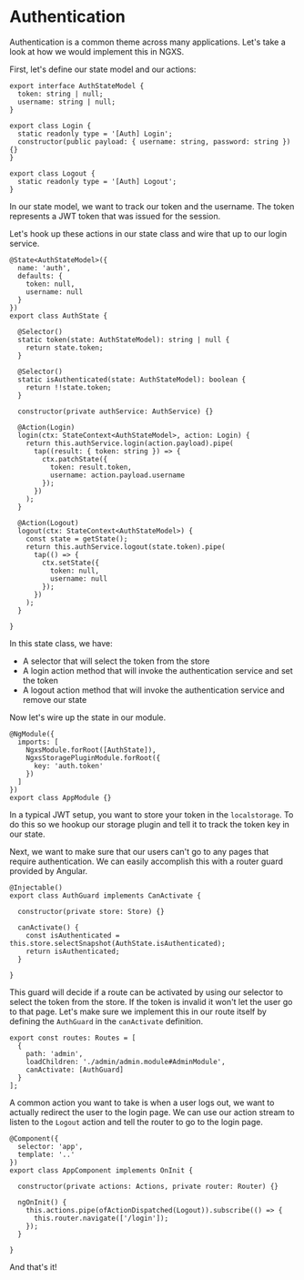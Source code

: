 # Authentication

Authentication is a common theme across many applications. Let's take a look
at how we would implement this in NGXS.

First, let's define our state model and our actions:

```TS
export interface AuthStateModel {
  token: string | null;
  username: string | null;
}

export class Login {
  static readonly type = '[Auth] Login';
  constructor(public payload: { username: string, password: string }) {}
}

export class Logout {
  static readonly type = '[Auth] Logout';
}
```

In our state model, we want to track our token and the username. The token
represents a JWT token that was issued for the session.

Let's hook up these actions in our state class and wire that up to our login
service.

```TS
@State<AuthStateModel>({
  name: 'auth',
  defaults: {
    token: null,
    username: null
  }
})
export class AuthState {

  @Selector()
  static token(state: AuthStateModel): string | null {
    return state.token;
  }

  @Selector()
  static isAuthenticated(state: AuthStateModel): boolean {
    return !!state.token;
  }

  constructor(private authService: AuthService) {}

  @Action(Login)
  login(ctx: StateContext<AuthStateModel>, action: Login) {
    return this.authService.login(action.payload).pipe(
      tap((result: { token: string }) => {
        ctx.patchState({
          token: result.token,
          username: action.payload.username
        });
      })
    );
  }

  @Action(Logout)
  logout(ctx: StateContext<AuthStateModel>) {
    const state = getState();
    return this.authService.logout(state.token).pipe(
      tap(() => {
        ctx.setState({
          token: null,
          username: null
        });
      })
    );
  }

}
```

In this state class, we have:

- A selector that will select the token from the store
- A login action method that will invoke the authentication service and set the token
- A logout action method that will invoke the authentication service and remove our state

Now let's wire up the state in our module.

```TS
@NgModule({
  imports: [
    NgxsModule.forRoot([AuthState]),
    NgxsStoragePluginModule.forRoot({
      key: 'auth.token'
    })
  ]
})
export class AppModule {}
```

In a typical JWT setup, you want to store your token in the `localstorage`. To do this
so we hookup our storage plugin and tell it to track the token
key in our state.

Next, we want to make sure that our users can't go to any pages that require authentication.
We can easily accomplish this with a router guard provided by Angular.

```TS
@Injectable()
export class AuthGuard implements CanActivate {

  constructor(private store: Store) {}

  canActivate() {
    const isAuthenticated = this.store.selectSnapshot(AuthState.isAuthenticated);
    return isAuthenticated;
  }

}
```

This guard will decide if a route can be activated by using our selector to
select the token from the store. If the token is invalid it won't let the user go to that page.
Let's make sure we implement this in our route itself by defining the `AuthGuard`
in the `canActivate` definition.

```TS
export const routes: Routes = [
  {
    path: 'admin',
    loadChildren: './admin/admin.module#AdminModule',
    canActivate: [AuthGuard]
  }
];
```

A common action you want to take is when a user logs out, we want
to actually redirect the user to the login page. We can use our action
stream to listen to the `Logout` action and tell the router to go to
the login page.

```TS
@Component({
  selector: 'app',
  template: '..'
})
export class AppComponent implements OnInit {

  constructor(private actions: Actions, private router: Router) {}

  ngOnInit() {
    this.actions.pipe(ofActionDispatched(Logout)).subscribe(() => {
      this.router.navigate(['/login']);
    });
  }

}
```

And that's it!

